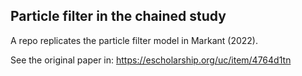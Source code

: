 ## Particle filter in the chained study

A repo replicates the particle filter model in Markant (2022). 

See the original paper in: https://escholarship.org/uc/item/4764d1tn
